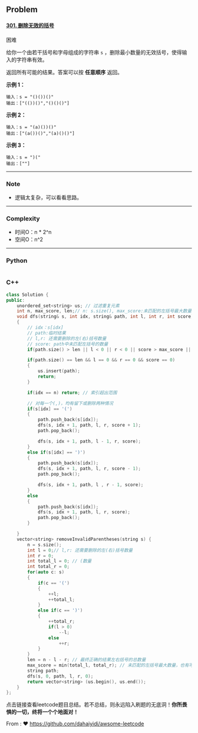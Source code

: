 ## Problem

#### [301. 删除无效的括号](https://leetcode.cn/problems/remove-invalid-parentheses/)

困难

给你一个由若干括号和字母组成的字符串 `s` ，删除最小数量的无效括号，使得输入的字符串有效。

返回所有可能的结果。答案可以按 **任意顺序** 返回。

 

**示例 1：**

```
输入：s = "()())()"
输出：["(())()","()()()"]
```

**示例 2：**

```
输入：s = "(a)())()"
输出：["(a())()","(a)()()"]
```

**示例 3：**

```
输入：s = ")("
输出：[""]
```

------

### Note

- 逻辑太复杂，可以看看思路。

------

### Complexity

- 时间O：n * 2^n
- 空间O：n^2

------

### Python

```python

```

### C++

```C++
class Solution {
public:
    unordered_set<string> us; // 过滤重复元素
    int n, max_score, len;// n: s.size(), max_score:未匹配的左括号最大数量，也有可能不会达到，因为)(的形式, len： 最终的字符串长度
    void dfs(string& s, int idx, string& path, int l, int r, int score)
    {
        // idx：s[idx]
        // path:临时结果
        // l,r: 还需要删除的左(右)括号数量
        // score: path中未匹配左括号的数量
        if(path.size() > len || l < 0 || r < 0 || score > max_score || score < 0) return;

        if(path.size() == len && l == 0 && r == 0 && score == 0)
        {
            us.insert(path);
            return;
        }

        if(idx == n) return; // 索引超出范围

        // 对每一个(,)，均有留下或删除两种情况
        if(s[idx] == '(')
        {
            path.push_back(s[idx]);
            dfs(s, idx + 1, path, l, r, score + 1);
            path.pop_back();

            dfs(s, idx + 1, path, l - 1, r, score);
        }
        else if(s[idx] == ')')
        {
            path.push_back(s[idx]);
            dfs(s, idx + 1, path, l, r, score - 1);
            path.pop_back();

            dfs(s, idx + 1, path, l , r - 1, score);
        }
        else
        {
            path.push_back(s[idx]);
            dfs(s, idx + 1, path, l, r, score);
            path.pop_back();
        }

    }
    vector<string> removeInvalidParentheses(string s) {
        n = s.size();
        int l = 0;// l,r: 还需要删除的左(右)括号数量
        int r = 0;
        int total_l = 0; // (数量
        int total_r = 0;
        for(auto c: s)
        {
            if(c == '(')
            {
                ++l;
                ++total_l;
            }
            else if(c == ')')
            {
                ++total_r;
                if(l > 0)
                    --l;
                else
                    ++r;
            }
        }
        len = n - l - r; // 最终正确的结果左右括号的总数量
        max_score = min(total_l, total_r); // 未匹配的左括号最大数量，也有可能不会达到，因为)(的形式
        string path;
        dfs(s, 0, path, l, r, 0);
        return vector<string> (us.begin(), us.end());
    }
};
```

点击链接查看leetcode题目总结。若不总结，则永远陷入刷题的无底洞！**你所畏惧的一切，终将一个个地面对！**

From : :heart: https://github.com/dahaiyidi/awsome-leetcode
